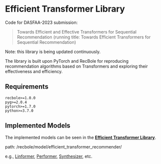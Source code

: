 # Efficient Transformer Library

Code for DASFAA-2023 submission:
> Towards Efficient and Effective Transformers for Sequential Recommendation
(running title: Towards Efficient Transformers for Sequential Recommendation)

Note: this library is being updated continuously.

The library is built upon PyTorch and RecBole for reproducing recommendation algorithms based on Transformers and exploring their effectiveness and efficiency.


## Requirements

```
recbole>=1.0.0
pyg>=2.0.4
pytorch>=1.7.0
python>=3.7.0
```


## Implemented Models

The implemented models can be seen in the **[Efficient Transformer Library](/recbole/model/efficient_transformer_recommender/)**.

path: /recbole/model/efficient_transformer_recommender/

e.g., [Linformer](/recbole/model/efficient_transformer_recommender/linformer.py), [Performer](/recbole/model/efficient_transformer_recommender/performer.py), [Synthesizer](/recbole/model/efficient_transformer_recommender/synthesizer.py), etc.
